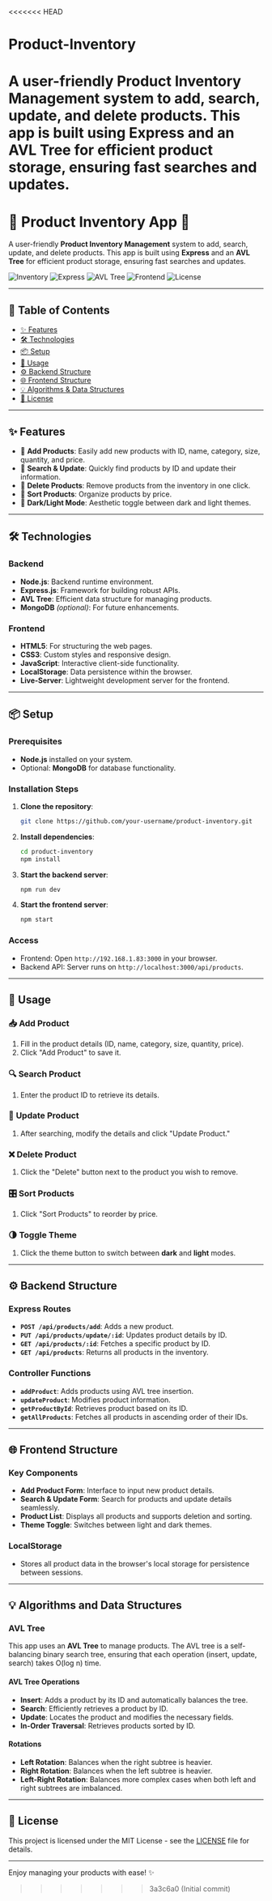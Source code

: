 <<<<<<< HEAD
# Product-Inventory
A user-friendly **Product Inventory Management** system to add, search, update, and delete products. This app is built using **Express** and an **AVL Tree** for efficient product storage, ensuring fast searches and updates.
=======


# 🌟 **Product Inventory App** 🌟

A user-friendly **Product Inventory Management** system to add, search, update, and delete products. This app is built using **Express** and an **AVL Tree** for efficient product storage, ensuring fast searches and updates.

![Inventory](https://img.shields.io/badge/Product-Inventory-blue.svg)
![Express](https://img.shields.io/badge/Express.js-Backend-orange)
![AVL Tree](https://img.shields.io/badge/AVL%20Tree-Data%20Structure-brightgreen)
![Frontend](https://img.shields.io/badge/Frontend-HTML%2C%20CSS%2C%20JS-yellow)
![License](https://img.shields.io/badge/License-MIT-red)

---

## 📜 **Table of Contents**
- [✨ Features](#-features)
- [🛠 Technologies](#-technologies)
- [📦 Setup](#-setup)
- [🚀 Usage](#-usage)
- [⚙️ Backend Structure](#-backend-structure)
- [🌐 Frontend Structure](#-frontend-structure)
- [💡 Algorithms & Data Structures](#-algorithms-and-data-structures)
- [📄 License](#-license)

---

## ✨ **Features**
- 🔹 **Add Products**: Easily add new products with ID, name, category, size, quantity, and price.
- 🔹 **Search & Update**: Quickly find products by ID and update their information.
- 🔹 **Delete Products**: Remove products from the inventory in one click.
- 🔹 **Sort Products**: Organize products by price.
- 🔹 **Dark/Light Mode**: Aesthetic toggle between dark and light themes.

---

## 🛠 **Technologies**

### **Backend**
- **Node.js**: Backend runtime environment.
- **Express.js**: Framework for building robust APIs.
- **AVL Tree**: Efficient data structure for managing products.
- **MongoDB** *(optional)*: For future enhancements.

### **Frontend**
- **HTML5**: For structuring the web pages.
- **CSS3**: Custom styles and responsive design.
- **JavaScript**: Interactive client-side functionality.
- **LocalStorage**: Data persistence within the browser.
- **Live-Server**: Lightweight development server for the frontend.

---

## 📦 **Setup**

### **Prerequisites**
- **Node.js** installed on your system.
- Optional: **MongoDB** for database functionality.

### **Installation Steps**
1. **Clone the repository**:
    ```bash
    git clone https://github.com/your-username/product-inventory.git
    ```

2. **Install dependencies**:
    ```bash
    cd product-inventory
    npm install
    ```

3. **Start the backend server**:
    ```bash
    npm run dev
    ```

4. **Start the frontend server**:
    ```bash
    npm start
    ```

### **Access**
- Frontend: Open `http://192.168.1.83:3000` in your browser.
- Backend API: Server runs on `http://localhost:3000/api/products`.

---

## 🚀 **Usage**

### 📥 **Add Product**
1. Fill in the product details (ID, name, category, size, quantity, price).
2. Click "Add Product" to save it.

### 🔍 **Search Product**
1. Enter the product ID to retrieve its details.

### 📝 **Update Product**
1. After searching, modify the details and click "Update Product."

### ❌ **Delete Product**
1. Click the "Delete" button next to the product you wish to remove.

### 🎛 **Sort Products**
1. Click "Sort Products" to reorder by price.

### 🌗 **Toggle Theme**
1. Click the theme button to switch between **dark** and **light** modes.

---

## ⚙️ **Backend Structure**

### **Express Routes**
- **`POST /api/products/add`**: Adds a new product.
- **`PUT /api/products/update/:id`**: Updates product details by ID.
- **`GET /api/products/:id`**: Fetches a specific product by ID.
- **`GET /api/products`**: Returns all products in the inventory.

### **Controller Functions**
- **`addProduct`**: Adds products using AVL tree insertion.
- **`updateProduct`**: Modifies product information.
- **`getProductById`**: Retrieves product based on its ID.
- **`getAllProducts`**: Fetches all products in ascending order of their IDs.

---

## 🌐 **Frontend Structure**

### **Key Components**
- **Add Product Form**: Interface to input new product details.
- **Search & Update Form**: Search for products and update details seamlessly.
- **Product List**: Displays all products and supports deletion and sorting.
- **Theme Toggle**: Switches between light and dark themes.

### **LocalStorage**
- Stores all product data in the browser's local storage for persistence between sessions.

---

## 💡 **Algorithms and Data Structures**

### **AVL Tree**
This app uses an **AVL Tree** to manage products. The AVL tree is a self-balancing binary search tree, ensuring that each operation (insert, update, search) takes O(log n) time.

#### **AVL Tree Operations**
- **Insert**: Adds a product by its ID and automatically balances the tree.
- **Search**: Efficiently retrieves a product by ID.
- **Update**: Locates the product and modifies the necessary fields.
- **In-Order Traversal**: Retrieves products sorted by ID.

#### **Rotations**
- **Left Rotation**: Balances when the right subtree is heavier.
- **Right Rotation**: Balances when the left subtree is heavier.
- **Left-Right Rotation**: Balances more complex cases when both left and right subtrees are imbalanced.

---

## 📄 **License**

This project is licensed under the MIT License - see the [LICENSE](LICENSE) file for details.

---

Enjoy managing your products with ease! ✨
>>>>>>> 3a3c6a0 (Initial commit)
